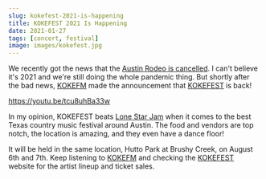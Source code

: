```yaml
---
slug: kokefest-2021-is-happening
title: KOKEFEST 2021 Is Happening
date: 2021-01-27
tags: [concert, festival]
image: images/kokefest.jpg
---
```


We recently got the news that the [Austin Rodeo is cancelled][rodeo]. I can't believe it's 2021 and we're still doing the whole pandemic thing. But shortly after the bad news, [KOKEFM][kokefm] made the announcement that [KOKEFEST][kokefest] is back!

https://youtu.be/tcu8uhBa33w

In my opinion, KOKEFEST beats [Lone Star Jam][lsj] when it comes to the best Texas country music festival around Austin. The food and vendors are top notch, the location is amazing, and they even have a dance floor!

It will be held in the same location, Hutto Park at Brushy Creek, on August 6th and 7th. Keep listening to [KOKEFM][kokefm] and checking the [KOKEFEST][kokefest] website for the artist lineup and ticket sales.

[kokefest]: https://www.kokefest.com
[kokefm]: https://kokefm.com
[rodeo]: https://rodeoaustin.com/news/2021-update-from-rodeo-austin
[lsj]: https://www.lonestarjam.com
